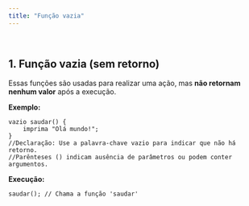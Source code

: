 ```yaml
---
title: "Função vazia"
---
```

<br>

## 1. Função vazia (sem retorno)
Essas funções são usadas para realizar uma ação, mas **não retornam nenhum valor** após a execução.

**Exemplo:**
```LiPo
vazio saudar() {
    imprima "Olá mundo!";
}
//Declaração: Use a palavra-chave vazio para indicar que não há retorno.
//Parênteses () indicam ausência de parâmetros ou podem conter argumentos.
```

**Execução:**
```lipo
saudar(); // Chama a função 'saudar'
```